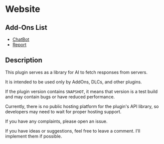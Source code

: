 # Website

## Add-Ons List

- [ChatBot](https://mcengine-website.github.io/artificialintelligence/extension/chatbot/)
- [Report](https://mcengine-website.github.io/artificialintelligence/extension/report/)

## Description

This plugin serves as a library for AI to fetch responses from servers.

It is intended to be used only by AddOns, DLCs, and other plugins.

If the plugin version contains `SNAPSHOT`, it means that version is a test build and may contain bugs or have reduced performance.

Currently, there is no public hosting platform for the plugin's API library, so developers may need to wait for proper hosting support.

If you have any complaints, please open an issue.

If you have ideas or suggestions, feel free to leave a comment. I’ll implement them if possible.

